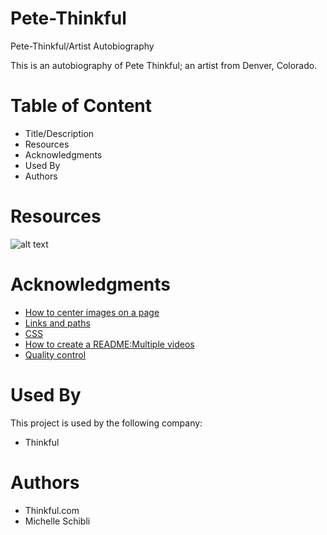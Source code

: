 # Pete-Thinkful
Pete-Thinkful/Artist Autobiography

This is an autobiography of Pete Thinkful; an artist from Denver, Colorado.

# Table of Content

- Title/Description
- Resources
- Acknowledgments
- Used By
- Authors

# Resources
![alt text](https://github.com/schibli23/Peter-Thinkful/tree/master/images)

# Acknowledgments

- [How to center images on a page](https://www.w3schools.com/#gsc.tab=0)
- [Links and paths](Thinkful.com)
- [CSS](Thinkful.com)
- [How to create a README:Multiple videos](Youtube.com)
- [Quality control](https://validator.w3.org/)


# Used By

This project is used by the following company:
- Thinkful


# Authors

- Thinkful.com
- Michelle Schibli
